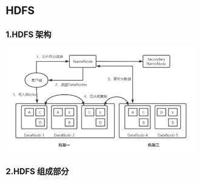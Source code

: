 # HDFS

## 1.HDFS 架构
![](https://github.com/Hi-world-DF/BigDataLearning/blob/main/imgs/hdfs.png)
## 2.HDFS 组成部分
